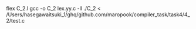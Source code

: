 flex C_2.l
gcc -o C_2 lex.yy.c -ll
./C_2 < /Users/hasegawaitsuki_1/ghq/github.com/maropook/compiler_task/task4/4_2/test.c
